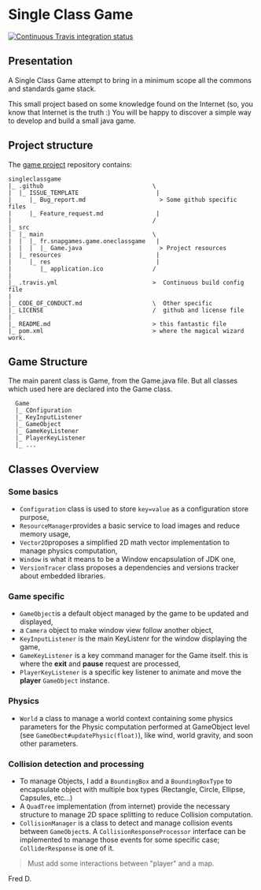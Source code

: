 # Single Class Game

[![Continuous Travis integration status](https://travis-ci.org/SnapGames/singleclassgame.svg?branch=master)](https://travis-ci.org/SnapGames/singleclassgame "Open the Travis-CI build job")

## Presentation

A Single Class Game attempt to bring in a minimum scope all the commons and 
standards game stack.

This small project based on some knowledge found on the Internet (so, you know 
that Internet is the truth :) You will be happy to discover a simple way to 
develop and build a small java game.

## Project structure

The [game project](https://github.com/snapgames/singleclassgame) repository contains: 

```
singleclassgame
|_ .github                               \
|  |_ ISSUE_TEMPLATE                      |
|     |_ Bug_report.md                     > Some github specific files
|     |_ Feature_request.md               |
|                                        /
|_ src
|  |_ main                               \ 
|  |  |_ fr.snapgames.game.oneclassgame   |
|  |  |  |_ Game.java                      > Project resources
|  |_ resources                           |
|     |_ res                              |
|        |_ application.ico              /
|
|_ .travis.yml                           >  Continuous build config file
| 
|_ CODE_OF_CONDUCT.md                    \  Other specific 
|_ LICENSE                               /  github and license file
|
|_ README.md                             > this fantastic file
|_ pom.xml                               > where the magical wizard work.

```


## Game Structure

The main parent class is Game, from the Game.java file.  But all classes which 
used here are declared into the Game class.

```
  Game
  |_ COnfiguration
  |_ KeyInputListener
  |_ GameObject
  |_ GameKeyListener
  |_ PlayerKeyListener
  |_ ...
```

## Classes Overview

### Some basics

- `Configuration` class is used to store `key=value` as a configuration store purpose,
- `ResourceManager`provides a basic service to load images and reduce memory usage,
- `Vector2D`proposes a simplified 2D math vector implementation to manage physics computation,
- `Window` is what it means to be a Window encapsulation of JDK one,
- `VersionTracer` class proposes a dependencies and versions tracker about embedded libraries. 

### Game specific

- `GameObject`is a default object managed by the game to be updated and displayed,
- a `Camera` object to make window view follow another object,
- `KeyInputListener` is the main KeyListenr for the window displaying the game,
- `GameKeyListener` is a key command manager for the Game itself. this is where  the **exit** and **pause** request are processed,
- `PlayerKeyListener` is a specific key listener to animate and move the **player** `GameObject` instance.

### Physics

- `World` a class to manage a world context containing some physics parameters for the Physic computation performed at GameObject level (see `GameObect#updatePhysic(float)`), like wind, world gravity, and soon other parameters. 

### Collision detection and processing

- To manage Objects, I add a `BoundingBox` and a `BoundingBoxType` to encapsulate object with multiple box types (Rectangle, Circle, Ellipse, Capsules, etc...)
- A `QuadTree` implementation (from internet) provide the necessary structure to manage 2D space splitting to reduce Collision computation.
- `CollisionManager` is a class to detect and manage collision events between `GameObject`s. A `CollisionResponseProcessor` interface can be implemented to manage those events for some specific case; `ColliderResponse` is one of it.

>Must add some interactions between "player" and a map.


Fred D.